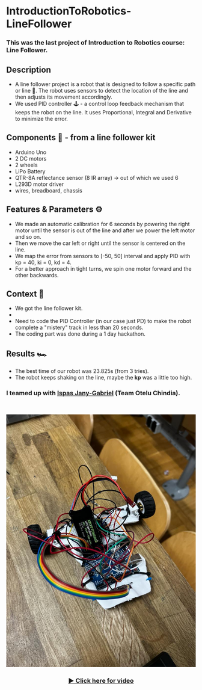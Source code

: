 # IntroductionToRobotics-LineFollower 

### This was the last project of Introduction to Robotics course: Line Follower. 

## Description 
 - A line follower project is a robot that is designed to follow a specific path or line 🚗. The robot uses sensors to detect the location of the line and then adjusts its movement accordingly. 
 - We used PID controller 🕹️ - a control loop feedback mechanism that keeps the robot on the line. It uses Proportional, Integral and Derivative to minimize the error. 

## Components 📌 - from a line follower kit
 - Arduino Uno
 - 2 DC motors
 - 2 wheels
 - LiPo Battery
 - QTR-8A reflectance sensor (8 IR array) -> out of which we used 6
 - L293D motor driver
 - wires, breadboard, chassis

 ## Features & Parameters ⚙️
 - We made an automatic calibration for 6 seconds by powering the right motor until the sensor is out of the line and after we power the left motor and so on.
 - Then we move the car left or right until the sensor is centered on the line.
 - We map the error from sensors to [-50, 50] interval and apply PID with kp = 40, ki = 0, kd = 4. 
 - For a better approach in tight turns, we spin one motor forward and the other backwards.

## Context 🚀
 - We got the line follower kit.
 - 
 - Need to code the PID Controller (in our case just PD) to make the robot complete a "mistery" track in less than 20 seconds.
 - The coding part was done during a 1 day hackathon.

## Results 🏎️
 - The best time of our robot was 23.825s (from 3 tries).
 - The robot keeps shaking on the line, maybe the **kp** was a little too high.

### I teamed up with <a href = "https://github.com/IaniIspas">Ispas Jany-Gabriel</a> (Team Otelu Chindia).
<br>

 ![Line Follower image](assets/lf.jpeg)

 <div align="center">
  <h3>
    <a href="https://youtu.be/1SETAbmxz9I">
      ▶️ Click here for video
    </a>
  </h3>
</div>

